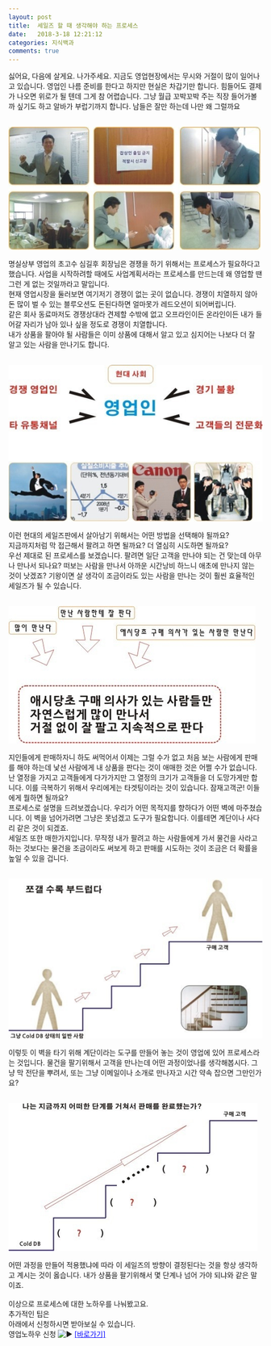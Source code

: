 ```yaml
---
layout: post
title:  세일즈 할 때 생각해야 하는 프로세스
date:   2018-3-18 12:21:12
categories: 지식백과
comments: true
---
```




<p>싫어요, 다음에 살게요. 나가주세요. 지금도 영업현장에서는 무시와 거절이 많이 일어나고 있습니다. 영업인 나름 준비를 한다고 하지만 현실은 차갑기만 합니다. 힘들어도 결제가 나오면 위로가 될 텐데 그게 참 어렵습니다. 그냥 월급 꼬박꼬박 주는 직장 들어가볼까 싶기도 하고 알바가 부럽기까지 합니다. 남들은 잘만 하는데 나만 왜 그럴까요


<br><img class="image" src="/images/111123.jpg" alt=""/><br>


명실상부 영업의 초고수 심길후 회장님은 경쟁을 하기 위해서는 프로세스가 필요하다고 했습니다. 사업을 시작하려할 때에도 사업계획서라는 프로세스를 만드는데 왜 영업할 땐 그런 게 없는 것일까라고 말입니다.<br>현재 영업시장을 둘러보면 여기저기 경쟁이 없는 곳이 없습니다. 경쟁이 치열하지 않아 돈 많이 벌 수 있는 블루오션도 돈된다하면 얼마못가 레드오션이 되어버립니다.<br>같은 회사 동료마저도 경쟁상대라 견제할 수밖에 없고 오프라인이든 온라인이든 내가 들어갈 자리가 남아 있나 싶을 정도로 경쟁이 치열합니다.<br>내가 상품을 팔아야 될 사람들은 이미 상품에 대해서 알고 있고 심지어는 나보다 더 잘 알고 있는 사람을 만나기도 합니다.




<br><img class="image" src="/images/222223.jpg" alt=""/><br>

이런 현대의 세일즈판에서 살아남기 위해서는 어떤 방법을 선택해야 될까요?<br>지금까지처럼 막 접근해서 팔려고 하면 될까요? 더 열심히 시도하면 될까요?<br>우선 제대로 된 프로세스를 보겠습니다. 팔려면 일단 고객을 만나야 되는 건 맞는데 아무나 만나서 되나요? 떠보는 사람을 만나서 아까운 시간낭비 하느니 애초에 만나지 않는 것이 낫겠죠? 기왕이면 살 생각이 조금이라도 있는 사람을 만나는 것이 훨씬 효율적인 세일즈가 될 수 있습니다.



<br><img class="image" src="/images/333334.jpg" alt=""/><br>





지인들에게 판매하자니 하도 써먹어서 이제는 그럴 수가 없고 처음 보는 사람에게 판매를 해야 하는데 낯선 사람에게 내 상품을 판다는 것이 애매한 것은 어쩔 수가 없습니다.<br>난 열정을 가지고 고객들에게 다가가지만 그 열정의 크기가 고객들을 더 도망가게만 합니다. 이를 극복하기 위해서 우리에게는 타겟팅이라는 것이 있습니다. 잠재고객군! 이들에게 뭘하면 될까요?<br>프로세스로 설명을 드려보겠습니다. 우리가 어떤 목적지를 향하다가 어떤 벽에 마주쳤습니다. 이 벽을 넘어가려면 그냥은 못넘겠고 도구가 필요합니다. 이를테면 계단이나 사다리 같은 것이 되겠죠.<br>세일즈 또한 매한가지입니다. 무작정 내가 팔려고 하는 사람들에게 가서 물건을 사라고 하는 것보다는 물건을 조금이라도 써보게 하고 판매를 시도하는 것이 조금은 더 확률을 높일 수 있을 겁니다.


<br><img class="image" src="/images/44444342.jpg" alt=""/><br>





이렇듯 이 벽을 타기 위해 계단이라는 도구를 만들어 놓는 것이 영업에 있어 프로세스라는 것입니다. 물건을 팔기위해서 고객을 만나는데 어떤 과정이었나를 생각해봅시다. 그냥 막 전단을 뿌려서, 또는 그냥 이메일이나 소개로 만나자고 시간 약속 잡으면 그만인가요?




<br><img class="image" src="/images/5555553.jpg" alt=""/><br>




어떤 과정을 만들어 적용했냐에 따라 이 세일즈의 방향이 결정된다는 것을 항상 생각하고 계시는 것이 옳습니다. 내가 상품을 팔기위해서 몇 단계나 넘어 가야 되냐와 같은 말이죠.<br> &nbsp;<br>이상으로 프로세스에 대한 노하우를 나눠봤고요.<br>추가적인 팁은<br> 아래에서 신청하시면 받아보실 수 있습니다.<br>영업노하우 신청&nbsp;<img class="emoji" draggable="false" alt="▶" src="https://s.w.org/images/core/emoji/11/svg/25b6.svg">&nbsp;<span style="color: rgb(0, 0, 255);"><a style="color: rgb(0, 0, 255);" href="https://www.leeseungju.com/auto-sales-process"><u>[바로가기]</u></a></span><br></p>